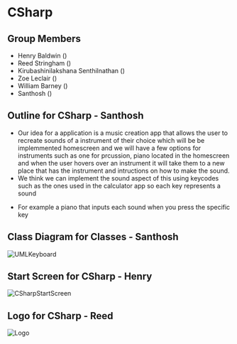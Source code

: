 # CSharp

## Group Members
* Henry Baldwin ()
* Reed Stringham () 
* Kirubashinilakshana Senthilnathan ()
* Zoe Leclair ()
* William Barney ()
* Santhosh  ()


## Outline for CSharp - Santhosh 
* Our idea for a application is a music creation app that allows the user to recreate sounds of a instrument of their choice which will be be implemmented homescreen and we will have a few options for instruments such as one for prcussion, piano located in the homescreen and when the user hovers over an instrument it will take them to a new place that has the instrument and intructions on how to make the sound.
* We think we can implement the sound aspect of this using keycodes such as the ones used in the calculator app so each key represents a sound
- For example a piano that inputs each sound when you press the specific key

## Class Diagram for Classes - Santhosh 
![UMLKeyboard](https://github.com/HenryBald/CSharp/blob/main/assets/Screenshot%202025-03-23%20161837.png)

## Start Screen for CSharp - Henry 
![CSharpStartScreen](https://github.com/HenryBald/CSharp/blob/a7152459e2e43bdc11a03afaa5825a4dd274490f/assets/CSharpStartScreen.png)

## Logo for CSharp - Reed 
![Logo](https://github.com/HenryBald/CSharp/blob/c3a433bb44157a078d1488f17fed2252079a3146/assets/cSharpLogo.png)
